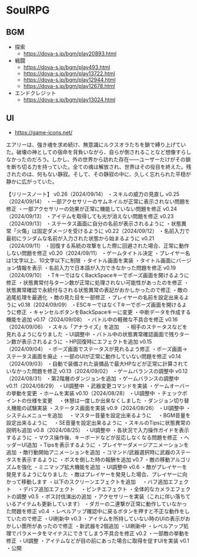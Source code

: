 # SoulRPG

## BGM
- 探索
    - https://dova-s.jp/bgm/play20893.html
- 戦闘
    - https://dova-s.jp/bgm/play493.html
    - https://dova-s.jp/bgm/play13722.html
    - https://dova-s.jp/bgm/play12944.html
    - https://dova-s.jp/bgm/play12678.html
- エンドクレジット
    - https://dova-s.jp/bgm/play13024.html
## UI
- https://game-icons.net/

エアリーは、強き魂を求め続け、無意識にルクスオラたちを鎖で縛り上げていた。破壊の神としての宿命を背負いながら、自らが倒されることなど想像すらしなかったのだろう。しかし、外の世界から訪れた存在――ユーザーだけがその鎖を断ち切る力を持っていた。全ての魂は解放され、世界はその役目を終えた。残されたのは、何もない静寂。そして、その静寂の中に、久しく忘れられた平穏が静かに広がっていた。

【リリースノート】
v0.26（2024/09/14）
・スキルの威力の見直し
v0.25（2024/09/14）
・一部アクセサリーのサムネイルが正常に表示されない問題を修正
・一部アクセサリーの効果が正常に機能していない問題を修正
v0.24（2024/09/13）
・アイテムを取得しても光が消えない問題を修正
v0.23（2024/09/13）
・ステータス画面に自分の名前が表示されるように
・状態異常「火傷」は固定ダメージを受けるように
v0.22（2024/09/12）
・名前入力で最初にランダムな名前が入力された状態から始まるように
v0.21（2024/09/11）
・回復する系統の攻撃をした際に回避された場合、正常に動作しない問題を修正
v0.20（2024/09/11）
・ゲームタイトル決定
・プレイヤー名は1文字以上、10文字以下に制限
・タイトル画面を実装
・タイトル画面にバージョン情報を表示
・名前入力で日本語が入力できなかった問題を修正
v0.19（2024/09/10）
・TキーではなくBackSpaceキーでポーズ画面を開けるように修正
・状態異常付与ターン数が正常に処理されない可能性があったのを修正
・状態異常確認で永続付与される状態異常の表記がおかしかったので修正
・敵の追尾処理を最適化
・敵の見た目を一部修正
・プレイヤーの名前を設定出来るように
v0.18（2024/09/09）
・ESCキーではなくTキーでポーズ画面を開けるように修正
・キャンセルボタンをBackSpaceキーに変更
・中断データを作成する機能を追加
v0.17（2024/09/08）
・バトル中の軽微な不具合を修正
v0.16（2024/09/06）
・スキル「アナライズ」を追加
　・相手のステータスなどを見れるようになりました
・UI調整中
・バトル中の状態異常確認画面で残りターン数が表示されるように
・HP回復時にエフェクトを追加
v0.15（2024/09/04）
・ポーズ画面でステータスが見れるよう修正
・ポーズ画面→ステータス画面を廃止
・一部のUIが正常に動作していない問題を修正
v0.14（2024/09/03）
・自動で装備された装備品で最大HPなどが正常に計算されていなかった問題を修正
v0.13（2024/09/02）
・ゲームバランスの調整中
v0.12（2024/08/31）
・第2階層のダンジョンを追加
・ゲームバランスの調整中
v0.11（2024/08/29）
・UI調整中
・武器変更コマンドを実装
・ゲームオーバーの挙動を変更
・ホームを実装
v0.10（2024/08/28）
・UI調整中
・チェックポイントの仕様を変更
　・休憩は一度しか出来なくしました
・ダンジョン切り替え機能の試験実装
・ステータス画面を実装
v0.9（2024/08/26）
・UI調整中
・システムメニューを追加
　・マスター音量を設定出来るように
　・BGM音量を設定出来るように
　・SE音量を設定出来るように
・スキルのTipsに状態異常の説明も追加
v0.8（2024/08/25）
・UI調整中
・各状況で入力操作ガイドを表示するように
・マウス操作後、キーボードなどが反応しなくなる問題を修正
・ヘッダーUI追加
・Tipsを表示するように
・プレイヤーダメージアニメーションを追加
・敵行動開始アニメーションを追加
・コマンド/武器選択時に武器のステータスを表示するように
・ボスを倒した時の報酬を追加
v0.7
・敵の移動アルゴリズムを強化
・ミニマップ拡大機能を追加
・UI調整中
v0.6
・敵がプレイヤーを発見するようになりました
・敵はプレイヤーを発見した場合、プレイヤーに向かって移動します
・以下のスクリーンエフェクトを追加
　・バフ追加エフェクト
　・デバフ追加エフェクト
　・ピンチエフェクト
・全体的なカメラエフェクトの調整
v0.5
・ボス討伐演出の追加
・アクセサリーを実装（これに伴い落ちているアイテムも更新しています）
・ダガーの二連撃が正常に動作していなかった問題を修正
v0.4
・レベルアップ確認中に戻るボタンを押すと不正な動作をしていたので修正
・UI刷新中
v0.3
・アイテムを所持していない時のUIの表示がおかしい箇所があったので修正
・新武器を2個追加
・UI刷新中
・レベルアップ処理でパラメータをマイナスにできてしまう不具合を修正
v0.2
・一部敵の挙動を修正
・UI調整
・アイテムなどが目の前にあった場合に取得を促すUIを実装
v0.1
・公開
